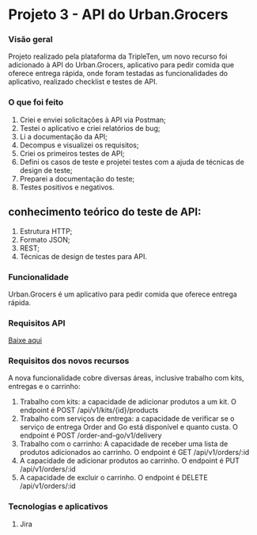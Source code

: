 # Projeto 3 - API do Urban.Grocers

### Visão geral
Projeto realizado pela plataforma da TripleTen, um novo recurso foi adicionado à API do Urban.Grocers, aplicativo para pedir comida que oferece entrega rápida, onde foram testadas as funcionalidades do aplicativo, realizado checklist e testes de API.

### O que foi feito
1. Criei e enviei solicitações à API via Postman;
2. Testei o aplicativo e criei relatórios de bug;
3. Li a documentação da API;
4. Decompus e visualizei os requisitos;
5. Criei os primeiros testes de API;
4. Defini os casos de teste e projetei testes com a ajuda de técnicas de design de teste;
5. Preparei a documentação do teste;
6. Testes positivos e negativos.

## conhecimento teórico do teste de API:
1. Estrutura HTTP;
2. Formato JSON;
3. REST;
4. Técnicas de design de testes para API.

### Funcionalidade
Urban.Grocers é um aplicativo para pedir comida que oferece entrega rápida. 

### Requisitos API
[Baixe aqui](https://github.com/bibiellabraz/meusarquivos/blob/6a6ff6c477bca073ba576e35fd2a361819fbce32/3%20Requisitos_para_o_back-end_do_Urban.grocers.pdf)

### Requisitos dos novos recursos
A nova funcionalidade cobre diversas áreas, inclusive trabalho com kits, entregas e o carrinho:
1. Trabalho com kits: a capacidade de adicionar produtos a um kit. O endpoint é POST /api/v1/kits/{id}/products
2. Trabalho com serviços de entrega: a capacidade de verificar se o serviço de entrega Order and Go está disponível e quanto custa. O endpoint é POST /order-and-go/v1/delivery
3. Trabalho com o carrinho: A capacidade de receber uma lista de produtos adicionados ao carrinho. O endpoint é GET /api/v1/orders/:id
4. A capacidade de adicionar produtos ao carrinho. O endpoint é PUT /api/v1/orders/:id
5. A capacidade de excluir o carrinho. O endpoint é DELETE /api/v1/orders/:id   

### Tecnologias e aplicativos
1. Jira

